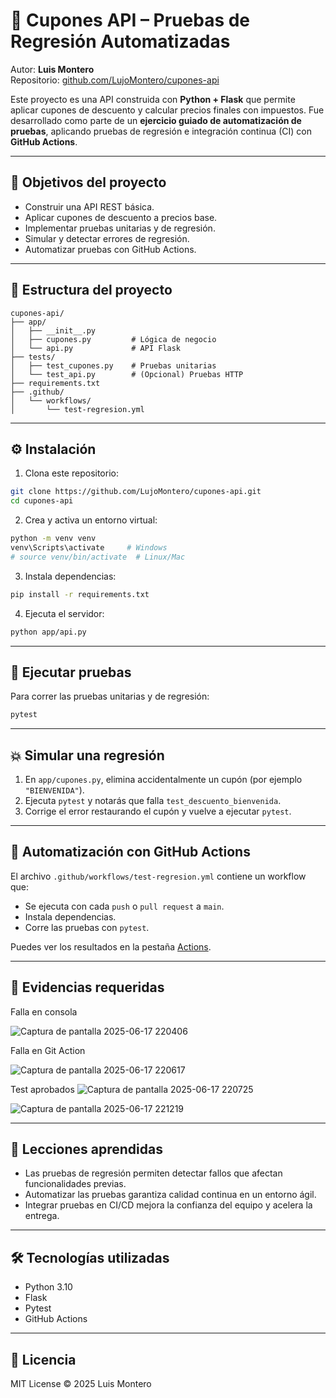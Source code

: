 # 🧾 Cupones API – Pruebas de Regresión Automatizadas

Autor: **Luis Montero**  
Repositorio: [github.com/LujoMontero/cupones-api](https://github.com/LujoMontero/cupones-api)

Este proyecto es una API construida con **Python + Flask** que permite aplicar cupones de descuento y calcular precios finales con impuestos. Fue desarrollado como parte de un **ejercicio guiado de automatización de pruebas**, aplicando pruebas de regresión e integración continua (CI) con **GitHub Actions**.

---

## 🚀 Objetivos del proyecto

- Construir una API REST básica.
- Aplicar cupones de descuento a precios base.
- Implementar pruebas unitarias y de regresión.
- Simular y detectar errores de regresión.
- Automatizar pruebas con GitHub Actions.

---

## 📁 Estructura del proyecto

```
cupones-api/
├── app/
│   ├── __init__.py
│   ├── cupones.py         # Lógica de negocio
│   └── api.py             # API Flask
├── tests/
│   ├── test_cupones.py    # Pruebas unitarias
│   └── test_api.py        # (Opcional) Pruebas HTTP
├── requirements.txt
├── .github/
│   └── workflows/
│       └── test-regresion.yml
```

---

## ⚙ Instalación

1. Clona este repositorio:

```bash
git clone https://github.com/LujoMontero/cupones-api.git
cd cupones-api
```

2. Crea y activa un entorno virtual:

```bash
python -m venv venv
venv\Scripts\activate     # Windows
# source venv/bin/activate  # Linux/Mac
```

3. Instala dependencias:

```bash
pip install -r requirements.txt
```

4. Ejecuta el servidor:

```bash
python app/api.py
```

---

## 🧪 Ejecutar pruebas

Para correr las pruebas unitarias y de regresión:

```bash
pytest
```

---

## 💥 Simular una regresión

1. En `app/cupones.py`, elimina accidentalmente un cupón (por ejemplo `"BIENVENIDA"`).
2. Ejecuta `pytest` y notarás que falla `test_descuento_bienvenida`.
3. Corrige el error restaurando el cupón y vuelve a ejecutar `pytest`.

---

## 🤖 Automatización con GitHub Actions

El archivo `.github/workflows/test-regresion.yml` contiene un workflow que:

- Se ejecuta con cada `push` o `pull request` a `main`.
- Instala dependencias.
- Corre las pruebas con `pytest`.

Puedes ver los resultados en la pestaña [Actions](https://github.com/LujoMontero/cupones-api/actions).

---

## 📸 Evidencias requeridas
Falla en consola

![Captura de pantalla 2025-06-17 220406](https://github.com/user-attachments/assets/ef43e8d0-b030-46a3-8a47-00b98535835a)

Falla en Git Action

![Captura de pantalla 2025-06-17 220617](https://github.com/user-attachments/assets/8e43f45e-6ca7-49d9-8bda-642289c36bca)

Test aprobados
![Captura de pantalla 2025-06-17 220725](https://github.com/user-attachments/assets/eaefe86e-02bf-4e8f-893d-2252a022405f)

![Captura de pantalla 2025-06-17 221219](https://github.com/user-attachments/assets/a86219ce-f1b7-4acb-8cd7-3d928af05853)

---

## 🧠 Lecciones aprendidas

- Las pruebas de regresión permiten detectar fallos que afectan funcionalidades previas.
- Automatizar las pruebas garantiza calidad continua en un entorno ágil.
- Integrar pruebas en CI/CD mejora la confianza del equipo y acelera la entrega.

---

## 🛠 Tecnologías utilizadas

- Python 3.10
- Flask
- Pytest
- GitHub Actions

---

## 📄 Licencia

MIT License © 2025 Luis Montero
